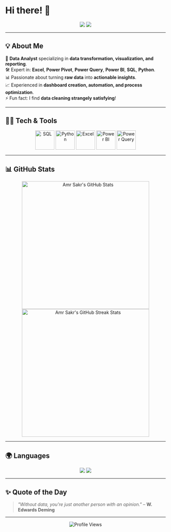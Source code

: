 # Hi there! 👋  

<p align="center">
<a href="https://www.linkedin.com/in/amr-sakr-433a8a164" target="_blank"><img src="https://img.shields.io/badge/LinkedIn-%230077B5.svg?style=for-the-badge&logo=linkedin&logoColor=white"/></a>  
<a href="mailto:amrsakrking@gmail.com"><img src="https://img.shields.io/badge/Email-D14836?style=for-the-badge&logo=gmail&logoColor=white"/></a>
</p>

---

## 💡 About Me  
💼 **Data Analyst** specializing in **data transformation, visualization, and reporting**.  
🛠 Expert in: **Excel**, **Power Pivot**, **Power Query**, **Power BI**, **SQL**, **Python**.  
📊 Passionate about turning **raw data** into **actionable insights**.  
📈 Experienced in **dashboard creation, automation, and process optimization**.  
⚡ Fun fact: I find **data cleaning strangely satisfying**!  

---

## 🧑‍💻 Tech & Tools  

<p align="center">
<img src="https://cdn.jsdelivr.net/gh/devicons/devicon/icons/microsoftsqlserver/microsoftsqlserver-plain.svg" alt="SQL" width="60" height="60"/>
<img src="https://cdn.jsdelivr.net/gh/devicons/devicon/icons/python/python-original.svg" alt="Python" width="60" height="60"/>
<img src="https://img.icons8.com/color/48/000000/microsoft-excel-2019.png" alt="Excel" width="60" height="60"/>
<img src="https://img.icons8.com/color/48/000000/power-bi.png" alt="Power BI" width="60" height="60"/>
<img src="https://img.icons8.com/fluency/48/000000/data-configuration.png" alt="Power Query" width="60" height="60"/>
</p>

---

## 📊 GitHub Stats

<div align="center">
  <img src="https://github-readme-stats.vercel.app/api?username=amrsakr93&show_icons=true&theme=radical&count_private=true&include_all_commits=true" alt="Amr Sakr's GitHub Stats" width="400" />
  <img src="https://github-readme-streak-stats.herokuapp.com/?user=amrsakr93&theme=radical" alt="Amr Sakr's GitHub Streak Stats" width="400" />
</div>

---

## 🌍 Languages  

<p align="center">
<img src="https://img.shields.io/badge/English-🇺🇸-blue?style=for-the-badge&labelColor=2E3440&color=5E81AC"/>
<img src="https://img.shields.io/badge/Arabic-🇪🇬-green?style=for-the-badge&labelColor=2E3440&color=A3BE8C"/>
</p>

---

## ✨ Quote of the Day  
> *"Without data, you're just another person with an opinion."* – **W. Edwards Deming**

---

<p align="center">
  <img src="https://komarev.com/ghpvc/?username=amrsakr93&color=blueviolet&style=flat&label=Profile+Views" alt="Profile Views"/>
</p>
